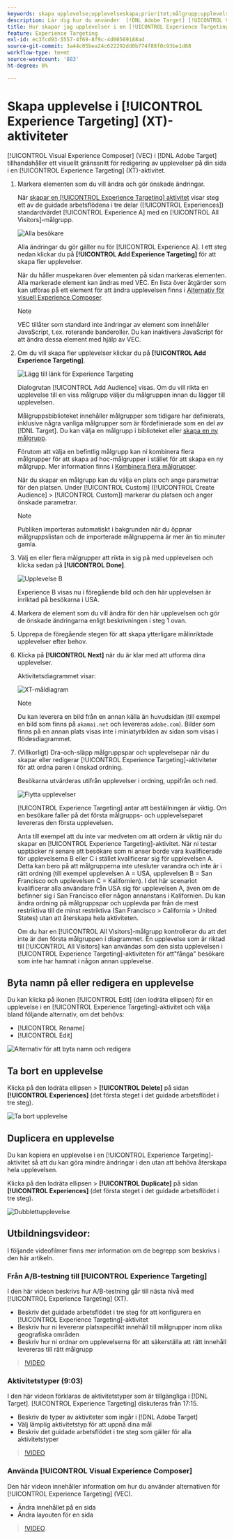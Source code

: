 ```yaml
---
keywords: skapa upplevelse;upplevelseskapa;prioritet;målgrupp;upplevelse;kompositör för visuell upplevelse
description: Lär dig hur du använder  [!DNL Adobe Target] [!UICONTROL Visual Experience Composer] (VEC) för att skapa och redigera upplevelser på din sida i en [!UICONTROL Experience Targeting] (XT)-aktivitet.
title: Hur skapar jag upplevelser i en [!UICONTROL Experience Targeting]-aktivitet?
feature: Experience Targeting
exl-id: ec3fcd93-5557-4f69-8f9c-4d00569188ad
source-git-commit: 3a44c05bea24c622292dd0b774f88f0c93be1d88
workflow-type: tm+mt
source-wordcount: '883'
ht-degree: 0%

---
```


# Skapa upplevelse i [!UICONTROL Experience Targeting] (XT)-aktiviteter

[!UICONTROL Visual Experience Composer] (VEC) i [!DNL Adobe Target] tillhandahåller ett visuellt gränssnitt för redigering av upplevelser på din sida i en [!UICONTROL Experience Targeting] (XT)-aktivitet.

1. Markera elementen som du vill ändra och gör önskade ändringar.

   När [skapar en [!UICONTROL Experience Targeting] aktivitet](/help/main/c-activities/t-experience-target/t-xt-create/xt-create.md) visar steg ett av de guidade arbetsflödena i tre delar ([!UICONTROL Experiences]) standardvärdet [!UICONTROL Experience A] med en [!UICONTROL All Visitors]-målgrupp.

   ![Alla besökare](/help/main/c-activities/t-experience-target/t-xt-create/assets/all-visitors.png)

   Alla ändringar du gör gäller nu för [!UICONTROL Experience A]. I ett steg nedan klickar du på **[!UICONTROL Add Experience Targeting]** för att skapa fler upplevelser.

   När du håller muspekaren över elementen på sidan markeras elementen. Alla markerade element kan ändras med VEC. En lista över åtgärder som kan utföras på ett element för att ändra upplevelsen finns i [Alternativ för visuell Experience Composer](/help/main/c-experiences/c-visual-experience-composer/viztarget-options.md).

   >[!NOTE]
   >
   >VEC tillåter som standard inte ändringar av element som innehåller JavaScript, t.ex. roterande banderoller. Du kan inaktivera JavaScript för att ändra dessa element med hjälp av VEC.

1. Om du vill skapa fler upplevelser klickar du på **[!UICONTROL Add Experience Targeting]**.

   ![Lägg till länk för Experience Targeting](/help/main/c-activities/t-experience-target/t-xt-create/assets/add-experience-targeting.png)

   Dialogrutan [!UICONTROL Add Audience] visas. Om du vill rikta en upplevelse till en viss målgrupp väljer du målgruppen innan du lägger till upplevelsen.

   Målgruppsbiblioteket innehåller målgrupper som tidigare har definierats, inklusive några vanliga målgrupper som är fördefinierade som en del av [!DNL Target]. Du kan välja en målgrupp i biblioteket eller [skapa en ny målgrupp](/help/main/c-target/c-audiences/audiences.md#concept_65BE870D290E412D8BBF557EEA67C271).

   Förutom att välja en befintlig målgrupp kan ni kombinera flera målgrupper för att skapa ad hoc-målgrupper i stället för att skapa en ny målgrupp. Mer information finns i [Kombinera flera målgrupper](/help/main/c-target/combining-multiple-audiences.md#concept_A7386F1EA4394BD2AB72399C225981E5).

   När du skapar en målgrupp kan du välja en plats och ange parametrar för den platsen. Under [!UICONTROL Custom] ([!UICONTROL Create Audience] > [!UICONTROL Custom]) markerar du platsen och anger önskade parametrar.

   >[!NOTE]
   >
   >Publiken importeras automatiskt i bakgrunden när du öppnar målgruppslistan och de importerade målgrupperna är mer än tio minuter gamla.

1. Välj en eller flera målgrupper att rikta in sig på med upplevelsen och klicka sedan på **[!UICONTROL Done]**.

   ![Upplevelse B](/help/main/c-activities/t-experience-target/t-xt-create/assets/experience-b.png)

   Experience B visas nu i föregående bild och den här upplevelsen är inriktad på besökarna i USA.

1. Markera de element som du vill ändra för den här upplevelsen och gör de önskade ändringarna enligt beskrivningen i steg 1 ovan.

1. Upprepa de föregående stegen för att skapa ytterligare målinriktade upplevelser efter behov.

1. Klicka på **[!UICONTROL Next]** när du är klar med att utforma dina upplevelser.

   Aktivitetsdiagrammet visar:

   ![XT-måldiagram](/help/main/c-activities/t-experience-target/t-xt-create/assets/xt_diagram-new.png)

   >[!NOTE]
   >
   >Du kan leverera en bild från en annan källa än huvudsidan (till exempel en bild som finns på `akamai.net` och levereras `adobe.com`). Bilder som finns på en annan plats visas inte i miniatyrbilden av sidan som visas i flödesdiagrammet.

1. (Villkorligt) Dra-och-släpp målgruppspar och upplevelsepar när du skapar eller redigerar [!UICONTROL Experience Targeting]-aktiviteter för att ordna paren i önskad ordning.

   Besökarna utvärderas utifrån upplevelser i ordning, uppifrån och ned.

   ![Flytta upplevelser](/help/main/c-activities/t-experience-target/t-xt-create/assets/move_experiences-new.png)

   [!UICONTROL Experience Targeting] antar att beställningen är viktig. Om en besökare faller på det första målgrupps- och upplevelseparet levereras den första upplevelsen.

   Anta till exempel att du inte var medveten om att ordern är viktig när du skapar en [!UICONTROL Experience Targeting]-aktivitet. När ni testar upptäcker ni senare att besökare som ni anser borde vara kvalificerade för upplevelserna B eller C i stället kvalificerar sig för upplevelsen A. Detta kan bero på att målgrupperna inte utesluter varandra och inte är i rätt ordning (till exempel upplevelsen A = USA, upplevelsen B = San Francisco och upplevelsen C = Kalifornien). I det här scenariot kvalificerar alla användare från USA sig för upplevelsen A, även om de befinner sig i San Francisco eller någon annanstans i Kalifornien. Du kan ändra ordning på målgruppspar och upplevda par från de mest restriktiva till de minst restriktiva (San Francisco > California > United States) utan att återskapa hela aktiviteten.

   Om du har en [!UICONTROL All Visitors]-målgrupp kontrollerar du att det inte är den första målgruppen i diagrammet. En upplevelse som är riktad till [!UICONTROL All Visitors] kan användas som den sista upplevelsen i [!UICONTROL Experience Targeting]-aktiviteten för att&quot;fånga&quot; besökare som inte har hamnat i någon annan upplevelse.

## Byta namn på eller redigera en upplevelse

Du kan klicka på ikonen [!UICONTROL Edit] (den lodräta ellipsen) för en upplevelse i en [!UICONTROL Experience Targeting]-aktivitet och välja bland följande alternativ, om det behövs:

* [!UICONTROL Rename]
* [!UICONTROL Edit]

![Alternativ för att byta namn och redigera](/help/main/c-activities/t-experience-target/t-xt-create/assets/experience_edit-new.png)

## Ta bort en upplevelse

Klicka på den lodräta ellipsen > **[!UICONTROL Delete]** på sidan **[!UICONTROL Experiences]** (det första steget i det guidade arbetsflödet i tre steg).

![Ta bort upplevelse](/help/main/c-activities/t-experience-target/t-xt-create/assets/delete-experience.png)

## Duplicera en upplevelse

Du kan kopiera en upplevelse i en [!UICONTROL Experience Targeting]-aktivitet så att du kan göra mindre ändringar i den utan att behöva återskapa hela upplevelsen.

Klicka på den lodräta ellipsen > **[!UICONTROL Duplicate]** på sidan **[!UICONTROL Experiences]** (det första steget i det guidade arbetsflödet i tre steg).

![Dubblettupplevelse](/help/main/c-activities/t-experience-target/t-xt-create/assets/duplicate_experience-new.png)

## Utbildningsvideor:

I följande videofilmer finns mer information om de begrepp som beskrivs i den här artikeln.

### Från A/B-testning till [!UICONTROL Experience Targeting]

I den här videon beskrivs hur A/B-testning går till nästa nivå med [!UICONTROL Experience Targeting] (XT).

* Beskriv det guidade arbetsflödet i tre steg för att konfigurera en [!UICONTROL Experience Targeting]-aktivitet
* Beskriv hur ni levererar platsspecifikt innehåll till målgrupper inom olika geografiska områden
* Beskriv hur ni ordnar om upplevelserna för att säkerställa att rätt innehåll levereras till rätt målgrupp

>[!VIDEO](https://video.tv.adobe.com/v/22418/)

### Aktivitetstyper (9:03)

I den här videon förklaras de aktivitetstyper som är tillgängliga i [!DNL Target]. [!UICONTROL Experience Targeting] diskuteras från 17:15.

* Beskriv de typer av aktiviteter som ingår i [!DNL Adobe Target]
* Välj lämplig aktivitetstyp för att uppnå dina mål
* Beskriv det guidade arbetsflödet i tre steg som gäller för alla aktivitetstyper

>[!VIDEO](https://video.tv.adobe.com/v/17386)

### Använda [!UICONTROL Visual Experience Composer]

Den här videon innehåller information om hur du använder alternativen för [!UICONTROL Experience Targeting] (VEC).

* Ändra innehållet på en sida
* Ändra layouten för en sida

>[!VIDEO](https://video.tv.adobe.com/v/17399)
